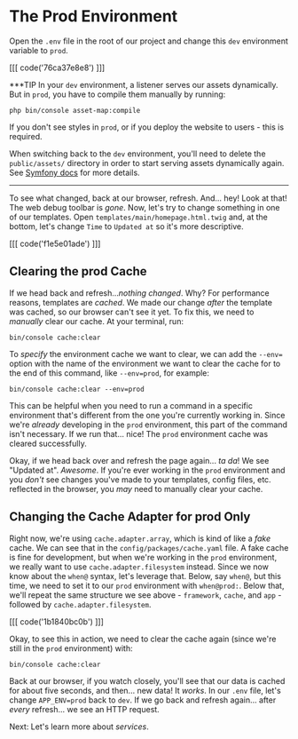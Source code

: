 # The Prod Environment

Open the `.env` file in the root of our project and change this `dev` environment variable to `prod`. 

[[[ code('76ca37e8e8') ]]]

***TIP
In your `dev` environment, a listener serves our assets dynamically. But in `prod`,
you have to compile them manually by running:

```terminal-silent
php bin/console asset-map:compile
```

If you don't see styles in `prod`, or if you deploy the website to users - this is required.

When switching back to the `dev` environment, you'll need to delete the `public/assets/` directory in
order to start serving assets dynamically again. See
[Symfony docs](https://symfony.com/doc/current/frontend/asset_mapper.html#serving-assets-in-dev-vs-prod)
for more details.
***

To see what changed, back at our browser, refresh. And... hey! Look at that! 
The web debug toolbar is *gone*. Now, let's try to change something in one of our templates.
Open `templates/main/homepage.html.twig` and, at the bottom, let's change `Time` to `Updated at` so
it's more descriptive. 

[[[ code('f1e5e01ade') ]]]

## Clearing the prod Cache

If we head back and refresh...*nothing changed*. Why? For performance reasons,
templates are *cached*. We made our change *after* the template was cached, so our browser 
can't see it yet. To fix this, we need to *manually* clear our cache.
At your terminal, run:

```terminal
bin/console cache:clear
```

To *specify* the environment cache we want to clear, we can add the `--env=` option 
with the name of the environment we want to clear the cache for to the
end of this command, like `--env=prod`, for example:

```terminal-silent
bin/console cache:clear --env=prod
```

This can be helpful when you need to run a command in a specific environment
that's different from the one you're currently working in. Since we're *already*
developing in the `prod` environment, this part of the command isn't necessary.
If we run that... nice! The `prod` environment cache was cleared successfully.

Okay, if we head back over and refresh the page again... *ta da*! We see
"Updated at". *Awesome*. If you're ever working in the `prod` environment and you
*don't* see changes you've made to your templates, config files, etc. reflected
in the browser, you *may* need to manually clear your cache.

## Changing the Cache Adapter for prod Only

Right now, we're using `cache.adapter.array`, which is kind of like a *fake*
cache. We can see that in the `config/packages/cache.yaml` file. A fake cache is
fine for development, but when we're working in the `prod` environment, we
really want to use `cache.adapter.filesystem` instead. Since we now know about
the `when@` syntax, let's leverage that. Below, say `when@`, but this time, we
need to set it to our `prod` environment with `when@prod:`. Below that, we'll
repeat the same structure we see above - `framework`, `cache`, and `app` -
followed by `cache.adapter.filesystem`.

[[[ code('1b1840bc0b') ]]]

Okay, to see this in action, we need to clear the 
cache again (since we're still in the `prod` environment) with:

```terminal
bin/console cache:clear
```

Back at our browser, if you watch closely, you'll see that our data is cached
for about five seconds, and then... new data! It *works*. In our `.env` file,
let's change `APP_ENV=prod` back to `dev`. If we go back and
refresh again... after *every* refresh... we see an HTTP request.

Next: Let's learn more about *services*.
